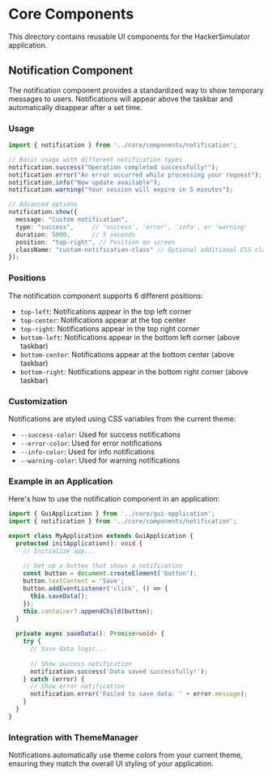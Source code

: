 # Core Components

This directory contains reusable UI components for the HackerSimulator application.

## Notification Component

The notification component provides a standardized way to show temporary messages to users. Notifications will appear above the taskbar and automatically disappear after a set time.

### Usage

```typescript
import { notification } from '../core/components/notification';

// Basic usage with different notification types
notification.success("Operation completed successfully!");
notification.error("An error occurred while processing your request");
notification.info("New update available");
notification.warning("Your session will expire in 5 minutes");

// Advanced options
notification.show({
  message: "Custom notification",
  type: "success",     // 'success', 'error', 'info', or 'warning'
  duration: 5000,      // 5 seconds
  position: "top-right", // Position on screen
  className: "custom-notification-class" // Optional additional CSS class
});
```

### Positions

The notification component supports 6 different positions:

- `top-left`: Notifications appear in the top left corner
- `top-center`: Notifications appear at the top center
- `top-right`: Notifications appear in the top right corner
- `bottom-left`: Notifications appear in the bottom left corner (above taskbar)
- `bottom-center`: Notifications appear at the bottom center (above taskbar)
- `bottom-right`: Notifications appear in the bottom right corner (above taskbar)

### Customization

Notifications are styled using CSS variables from the current theme:

- `--success-color`: Used for success notifications
- `--error-color`: Used for error notifications
- `--info-color`: Used for info notifications
- `--warning-color`: Used for warning notifications

### Example in an Application

Here's how to use the notification component in an application:

```typescript
import { GuiApplication } from '../core/gui-application';
import { notification } from '../core/components/notification';

export class MyApplication extends GuiApplication {
  protected initApplication(): void {
    // Initialize app...
    
    // Set up a button that shows a notification
    const button = document.createElement('button');
    button.textContent = 'Save';
    button.addEventListener('click', () => {
      this.saveData();
    });
    this.container?.appendChild(button);
  }
  
  private async saveData(): Promise<void> {
    try {
      // Save data logic...
      
      // Show success notification
      notification.success('Data saved successfully!');
    } catch (error) {
      // Show error notification
      notification.error('Failed to save data: ' + error.message);
    }
  }
}
```

### Integration with ThemeManager

Notifications automatically use theme colors from your current theme, ensuring they match the overall UI styling of your application.
